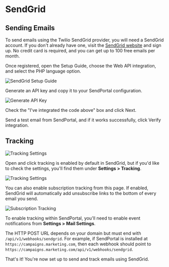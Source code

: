 # SendGrid

## Sending Emails

To send emails using the Twilio SendGrid provider, you will need a SendGrid account. If you don't already have one, visit the [SendGrid website](https://sendgrid.com) and sign up. No credit card is required, and you can get up to 100 free emails per month.

Once registered, open the Setup Guide, choose the Web API integration, and select the PHP language option.

![SendGrid Setup Guide](https://sendportal.io/img/docs/providers/sendgrid/sendgrid-1.png)

Generate an API key and copy it to your SendPortal configuration.

![Generate API Key](https://sendportal.io/img/docs/providers/sendgrid/sendgrid-2.png)

Check the "I've integrated the code above" box and click Next.

Send a test email from SendPortal, and if it works successfully, click Verify integration.

## Tracking

![Tracking Settings](https://sendportal.io/img/docs/providers/sendgrid/sendgrid-3.png)

Open and click tracking is enabled by default in SendGrid, but if you'd like to check the settings, you'll find them under **Settings > Tracking**.

![Tracking Settings](https://sendportal.io/img/docs/providers/sendgrid/sendgrid-4.png)

You can also enable subscription tracking from this page. If enabled, SendGrid will automatically add unsubscribe links to the bottom of every email you send.

![Subscription Tracking](https://sendportal.io/img/docs/providers/sendgrid/sendgrid-5.png)

To enable tracking within SendPortal, you'll need to enable event notifications from **Settings > Mail Settings**.

The HTTP POST URL depends on your domain but must end with `/api/v1/webhooks/sendgrid`. For example, if SendPortal is installed at `https://campaigns.marketing.com`, then each webhook should point to `https://campaigns.marketing.com/api/v1/webhooks/sendgrid`.

That's it! You're now set up to send and track emails using SendGrid.